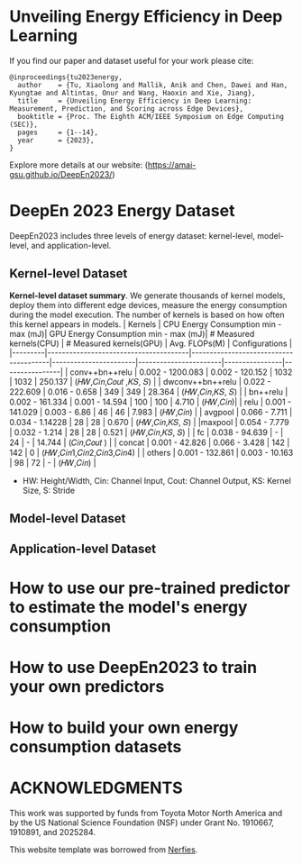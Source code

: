 # Unveiling Energy Efficiency in Deep Learning

If you find our paper and dataset useful for your work please cite:
```
@inproceedings{tu2023energy,
  author    = {Tu, Xiaolong and Mallik, Anik and Chen, Dawei and Han, Kyungtae and Altintas, Onur and Wang, Haoxin and Xie, Jiang},
  title     = {Unveiling Energy Efficiency in Deep Learning: Measurement, Prediction, and Scoring across Edge Devices},
  booktitle = {Proc. The Eighth ACM/IEEE Symposium on Edge Computing (SEC)},
  pages     = {1--14},
  year      = {2023},
}
```
Explore more details at our website: (https://amai-gsu.github.io/DeepEn2023/)  

# DeepEn 2023 Energy Dataset
DeepEn2023 includes three levels of energy dataset: kernel-level, model-level, and application-level.


## Kernel-level Dataset
**Kernel-level dataset summary**. We generate thousands of kernel models, deploy them into different edge devices, measure the energy consumption during the model execution. The number of kernels is based on how often this kernel appears in models. 
| Kernels | CPU Energy Consumption min - max (mJ)| GPU Energy Consumption min - max (mJ)| # Measured kernels(CPU) | # Measured kernels(GPU) | Avg. FLOPs(M) | Configurations |
|---------|---------------------------------------|---------------------------------------|-----------------------|-----------------------|----------------|----------------|
| conv++bn++relu | 0.002 - 1200.083 | 0.002 - 120.152 | 1032 | 1032 | 250.137 | (𝐻𝑊,𝐶𝑖𝑛,𝐶𝑜𝑢𝑡 ,𝐾𝑆, 𝑆) |
| dwconv++bn++relu | 0.022 - 222.609 | 0.016 - 0.658 | 349 | 349 | 28.364 | (𝐻𝑊,𝐶𝑖𝑛,𝐾𝑆, 𝑆) |
| bn++relu | 0.002 - 161.334 | 0.001 - 14.594 | 100 | 100 | 4.710 | (𝐻𝑊,𝐶𝑖𝑛)|
| relu | 0.001 - 141.029 | 0.003 - 6.86 | 46 | 46 | 7.983 | (𝐻𝑊,𝐶𝑖𝑛) |
| avgpool | 0.066 - 7.711 | 0.034 - 1.14228 | 28 | 28 | 0.670 | (𝐻𝑊,𝐶𝑖𝑛,𝐾𝑆, 𝑆) |
|maxpool | 0.054 - 7.779 | 0.032 - 1.214 | 28 | 28 | 0.521 | (𝐻𝑊,𝐶𝑖𝑛,𝐾𝑆, 𝑆) |
| fc  | 0.038 - 94.639 | - | 24 | - | 14.744 | (𝐶𝑖𝑛,𝐶𝑜𝑢𝑡 ) |
| concat | 0.001 - 42.826 | 0.066 - 3.428 | 142 | 142 | 0 | (𝐻𝑊,𝐶𝑖𝑛1,𝐶𝑖𝑛2,𝐶𝑖𝑛3,𝐶𝑖𝑛4) |
| others | 0.001 - 132.861 | 0.003 - 10.163 | 98 | 72 | - | (𝐻𝑊,𝐶𝑖𝑛) |
* HW: Height/Width, Cin: Channel Input, Cout: Channel Output, KS: Kernel Size, S: Stride

## Model-level Dataset

## Application-level Dataset

# How to use our pre-trained predictor to estimate the model's energy consumption

# How to use DeepEn2023 to train your own predictors

# How to build your own energy consumption datasets

# ACKNOWLEDGMENTS

This work was supported by funds from Toyota Motor North America and by the US National Science Foundation (NSF) under Grant No. 1910667, 1910891, and 2025284.

This website template was borrowed from [Nerfies](https://nerfies.github.io).
